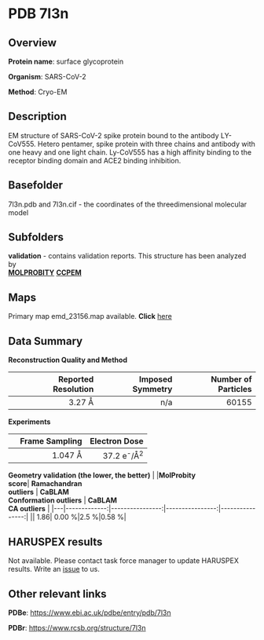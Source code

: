 # PDB 7l3n

## Overview

**Protein name**: surface glycoprotein

**Organism**: SARS-CoV-2

**Method**: Cryo-EM

## Description

EM structure of SARS-CoV-2 spike protein bound to the antibody LY-CoV555. Hetero pentamer, spike protein with three chains and antibody with one heavy and one light chain. Ly-CoV555 has a high affinity binding to the receptor binding domain and ACE2 binding inhibition.

## Basefolder

7l3n.pdb and 7l3n.cif - the coordinates of the threedimensional molecular model

## Subfolders





**validation** - contains validation reports. This structure has been analyzed by <br>  [**MOLPROBITY**](https://github.com/thorn-lab/coronavirus_structural_task_force/tree/master/pdb/surface_glycoprotein/SARS-CoV-2/7l3n/validation/molprobity)   [**CCPEM**](https://github.com/thorn-lab/coronavirus_structural_task_force/tree/master/pdb/surface_glycoprotein/SARS-CoV-2/7l3n/validation/ccpem-validation) 



## Maps

Primary map emd_23156.map available. **Click** [here](http://ftp.wwpdb.org/pub/emdb/structures/EMD-23156/map/) 

## Data Summary
**Reconstruction Quality and Method**

|   | Reported Resolution | Imposed Symmetry | Number of Particles |
|---|-------------:|----------------:|--------------:|
|   |3.27 Å|n/a|60155|

**Experiments**

|   | Frame Sampling | Electron Dose |
|---|-------------:|----------------:|
|   |1.047 Å|37.2 e<sup>-</sup>/Å<sup>2</sup>|

**Geometry validation (the lower, the better)**
|   |**MolProbity<br>score**| **Ramachandran<br>outliers** | **CaBLAM<br>Conformation outliers** | **CaBLAM<br>CA outliers** |
|---|-------------:|----------------:|----------------:|----------------:|
||  1.86|  0.00 %|2.5 %|0.58 %|

## HARUSPEX results

Not available. Please contact task force manager to update HARUSPEX results. Write an [issue](https://github.com/thorn-lab/coronavirus_structural_task_force/issues) to us.

## Other relevant links 
**PDBe**:  https://www.ebi.ac.uk/pdbe/entry/pdb/7l3n
 
**PDBr**: https://www.rcsb.org/structure/7l3n 
